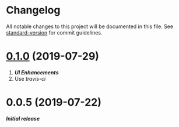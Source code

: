 ﻿# Changelog

All notable changes to this project will be documented in this file. See [standard-version](https://github.com/conventional-changelog/standard-version) for commit guidelines.

# [0.1.0](https://github.com/ahmed-m-elewa/nw-calendar/compare/0.0.5...0.1.0) (2019-07-29)


1. ***UI Enhancements***
2. Use *travis-ci*




<a name="0.0.5"></a>
# 0.0.5 (2019-07-22)

_***Initial release***_


